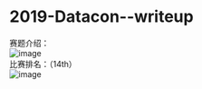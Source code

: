 # 2019-Datacon--writeup  
赛题介绍：  
![image](http://r.photo.store.qq.com/psb?/V14RoQOQ2suUoC/t5P0i3QjzIDmvHlnWNAehJhg5Zrb2B2DaSZspXillok!/r/dL8AAAAAAAAA)   
比赛排名：（14th）    
![image](http://r.photo.store.qq.com/psb?/V14RoQOQ2suUoC/V5wgFaHReB4W6bS9rvIJ9IPOkpaRjbl7uG0pa0ehQig!/r/dDEBAAAAAAAA)

